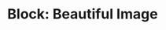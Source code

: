 ---
title: "Block: Beautiful Image"
level: 1
external: https://www.microbit.co.uk/blocks/lessons/beautiful-image/activity
---
